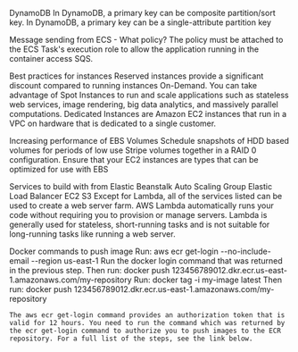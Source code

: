DynamoDB
In DynamoDB, a primary key can be composite partition/sort key.
In DynamoDB, a primary key can be a single-attribute partition key

Message sending from ECS - What policy?
    The policy must be attached to the ECS Task's execution role to allow the application running in the container access SQS.

Best practices for instances
    Reserved instances provide a significant discount compared to running instances On-Demand. You can take advantage of Spot Instances 
    to run and scale applications such as stateless web services, image rendering, big data analytics, 
    and massively parallel computations. Dedicated Instances are Amazon EC2 instances that run in a VPC on hardware that is dedicated to a single customer.

Increasing performance of EBS Volumes
     Schedule snapshots of HDD based volumes for periods of low use
    Stripe volumes together in a RAID 0 configuration.
    Ensure that your EC2 instances are types that can be optimized for use with EBS

Services to build with from Elastic Beanstalk
     Auto Scaling Group
    Elastic Load Balancer
    EC2
    S3
    Except for Lambda, all of the services listed can be used to create a web server farm. 
    AWS Lambda automatically runs your code without requiring you to provision or manage servers. 
    Lambda is generally used for stateless, short-running tasks and is not suitable for long-running tasks like running a web server.

Docker commands to push image
    Run: aws ecr get-login --no-include-email --region us-east-1 Run the docker login command that was returned in the previous step. Then run: docker push 123456789012.dkr.ecr.us-east-1.amazonaws.com/my-repository
    Run: docker tag -i my-image latest Then run: docker push 123456789012.dkr.ecr.us-east-1.amazonaws.com/my-repository

    The aws ecr get-login command provides an authorization token that is valid for 12 hours. You need to run the command which was returned by the ecr get-login command to authorize you to push images to the ECR repository. For a full list of the steps, see the link below.

